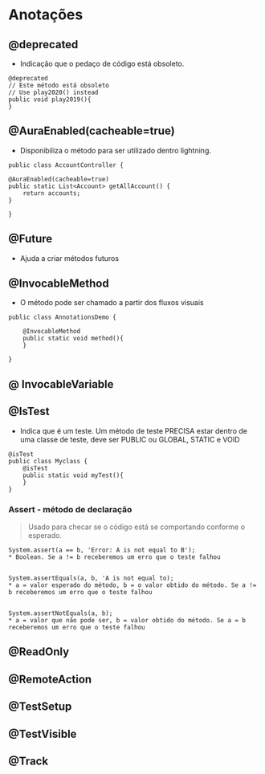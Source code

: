 # Anotações

## @deprecated
- Indicação que o pedaço de código está obsoleto.
```
@deprecated
// Este método está obsoleto
// Use play2020() instead
public void play2019(){
}
```
## @AuraEnabled(cacheable=true)
- Disponibiliza o método para ser utilizado dentro lightning.

```
public class AccountController {

@AuraEnabled(cacheable=true)
public static List<Account> getAllAccount() {
    return accounts;
}

}
```
## @Future
- Ajuda a criar métodos futuros

## @InvocableMethod
- O método pode ser chamado a partir dos fluxos visuais
```
public class AnnotationsDemo {

    @InvocableMethod
    public static void method(){
    }

}
```

## @ InvocableVariable

## @IsTest
- Indica que é um teste. Um método de teste PRECISA estar dentro de uma classe de teste, deve ser PUBLIC ou GLOBAL, STATIC e VOID
```
@isTest
public class Myclass {
    @isTest
    public static void myTest(){
    }
}
```
### Assert - método de declaração
> Usado para checar se o código está se comportando conforme o esperado. 
```
System.assert(a == b, 'Error: A is not equal to B');
* Boolean. Se a != b receberemos um erro que o teste falhou


System.assertEquals(a, b, 'A is not equal to);
* a = valor esperado do método, b = o valor obtido do método. Se a != b receberemos um erro que o teste falhou


System.assertNotEquals(a, b);
* a = valor que não pode ser, b = valor obtido do método. Se a = b receberemos um erro que o teste falhou
```

## @ReadOnly

## @RemoteAction

## @TestSetup

## @TestVisible

## @Track